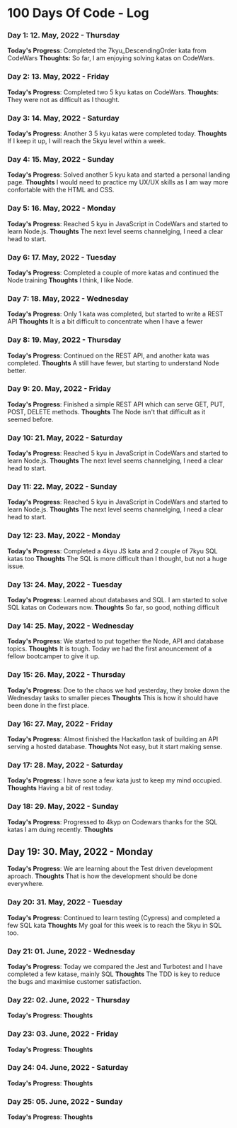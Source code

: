 # 100 Days Of Code - Log

### Day 1: 12. May, 2022 - Thursday
**Today's Progress**: Completed the 7kyu_DescendingOrder kata from CodeWars
**Thoughts:** So far, I am enjoying solving katas on CodeWars.


### Day 2: 13. May, 2022 - Friday
**Today's Progress**: Completed two 5 kyu katas on CodeWars. 
**Thoughts**: They were not as difficult as I thought.


### Day 3: 14. May, 2022 - Saturday
**Today's Progress**: Another 3 5 kyu katas were completed today.
**Thoughts** If I keep it up, I will reach the 5kyu level within a week.


### Day 4: 15. May, 2022 - Sunday
**Today's Progress**: Solved another 5 kyu kata and started a personal landing page.
**Thoughts** I would need to practice my UX/UX skills as I am way more confortable with the HTML and CSS.


### Day 5: 16. May, 2022 - Monday
**Today's Progress**: Reached 5 kyu in JavaScript in CodeWars and started to learn Node.js.
**Thoughts** The next level seems channelging, I need a clear head to start.


### Day 6: 17. May, 2022 - Tuesday
**Today's Progress**: Completed a couple of more katas and continued the Node training
**Thoughts** I think, I like Node.


### Day 7: 18. May, 2022 - Wednesday
**Today's Progress**: Only 1 kata was completed, but started to write a REST API
**Thoughts** It is a bit difficult to concentrate when I have a fewer


### Day 8: 19. May, 2022 - Thursday
**Today's Progress**: Continued on the REST API, and another kata was completed.
**Thoughts** A still have fewer, but starting to understand Node better.


### Day 9: 20. May, 2022 - Friday
**Today's Progress**: Finished a simple REST API which can serve GET, PUT, POST, DELETE methods.
**Thoughts** The Node isn't that difficult as it seemed before.


### Day 10: 21. May, 2022 - Saturday
**Today's Progress**: Reached 5 kyu in JavaScript in CodeWars and started to learn Node.js.
**Thoughts** The next level seems channelging, I need a clear head to start.


### Day 11: 22. May, 2022 - Sunday
**Today's Progress**: Reached 5 kyu in JavaScript in CodeWars and started to learn Node.js.
**Thoughts** The next level seems channelging, I need a clear head to start.


### Day 12: 23. May, 2022 - Monday
**Today's Progress**: Completed a 4kyu JS kata and 2 couple of 7kyu SQL katas too
**Thoughts** The SQL is more difficult than I thought, but not a huge issue.


### Day 13: 24. May, 2022 - Tuesday
**Today's Progress**: Learned about databases and SQL. I am started to solve SQL katas on Codewars now.
**Thoughts** So far, so good, nothing difficult


### Day 14: 25. May, 2022 - Wednesday
**Today's Progress**: We started to put together the Node, API and database topics.
**Thoughts** It is tough. Today we had the first anouncement of a fellow bootcamper to give it up.


### Day 15: 26. May, 2022 - Thursday
**Today's Progress**: Doe to the chaos we had yesterday, they broke down the Wednesday tasks to smaller pieces
**Thoughts** This is how it should have been done in the first place.


### Day 16: 27. May, 2022 - Friday
**Today's Progress**: Almost finished the Hackatlon task of building an API serving a hosted database.
**Thoughts** Not easy, but it start making sense.


### Day 17: 28. May, 2022 - Saturday
**Today's Progress**: I have sone a few kata just to keep my mind occupied.
**Thoughts** Having a bit of rest today.


### Day 18: 29. May, 2022 - Sunday
**Today's Progress**: Progressed to 4kyp on Codewars thanks for the SQL katas I am duing recently.
**Thoughts** 


## Day 19: 30. May, 2022 - Monday
**Today's Progress**: We are learning about the Test driven development aproach. 
**Thoughts** That is how the development should be done everywhere.


### Day 20: 31. May, 2022 - Tuesday
**Today's Progress**: Continued to learn testing (Cypress) and completed a few SQL kata
**Thoughts** My goal for this week is to reach the 5kyu in SQL too.


### Day 21: 01. June, 2022 - Wednesday
**Today's Progress**: Today we compared the Jest and Turbotest and I have completed a few katase, mainly SQL
**Thoughts** The TDD is key to reduce the bugs and maximise customer satisfaction. 


### Day 22: 02. June, 2022 - Thursday
**Today's Progress**: 
**Thoughts** 


### Day 23: 03. June, 2022 - Friday
**Today's Progress**: 
**Thoughts** 


### Day 24: 04. June, 2022 - Saturday
**Today's Progress**: 
**Thoughts** 


### Day 25: 05. June, 2022 - Sunday
**Today's Progress**:
**Thoughts** 